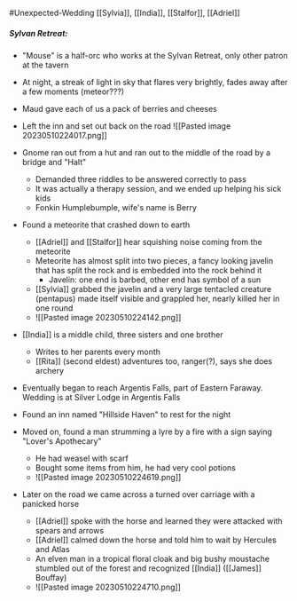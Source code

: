 #Unexpected-Wedding 
[[Sylvia]], [[India]], [[Stalfor]], [[Adriel]]
##### Sylvan Retreat:
- "Mouse" is a half-orc who works at the Sylvan Retreat, only other patron at the tavern
- At night, a streak of light in sky that flares very brightly, fades away after a few moments (meteor???)
- Maud gave each of us a pack of berries and cheeses

- Left the inn and set out back on the road
![[Pasted image 20230510224017.png]]

- Gnome ran out from a hut and ran out to the middle of the road by a bridge and "Halt"
	- Demanded three riddles to be answered correctly to pass
	- It was actually a therapy session, and we ended up helping his sick kids
	- Fonkin Humplebumple, wife's name is Berry
- Found a meteorite that crashed down to earth
	- [[Adriel]] and [[Stalfor]] hear squishing noise coming from the meteorite
	- Meteorite has almost split into two pieces, a fancy looking javelin that has split the rock and is embedded into the rock behind it
		- Javelin: one end is barbed, other end has symbol of a sun
	- [[Sylvia]] grabbed the javelin and a very large tentacled creature (pentapus) made itself visible and grappled her, nearly killed her in one round
	- ![[Pasted image 20230510224142.png]]

- [[India]] is a middle child, three sisters and one brother
	- Writes to her parents every month
	- [[Rita]] (second eldest) adventures too, ranger(?), says she does archery
- Eventually began to reach Argentis Falls, part of Eastern Faraway. Wedding is at Silver Lodge in Argentis Falls
- Found an inn named "Hillside Haven" to rest for the night
- Moved on, found a man strumming a lyre by a fire with a sign saying "Lover's Apothecary"
	- He had weasel with scarf
	- Bought some items from him, he had very cool potions
	- ![[Pasted image 20230510224619.png]]

- Later on the road we came across a turned over carriage with a panicked horse
	- [[Adriel]] spoke with the horse and learned they were attacked with spears and arrows
	- [[Adriel]] calmed down the horse and told him to wait by Hercules and Atlas
	- An elven man in a tropical floral cloak and big bushy moustache stumbled out of the forest and recognized [[India]] ([[James]] Bouffay)
	- ![[Pasted image 20230510224710.png]]